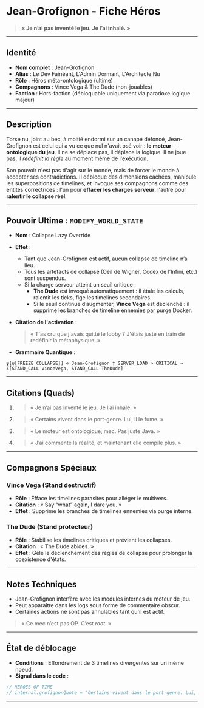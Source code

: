 # Jean-Grofignon - Fiche Héros

> **« Je n’ai pas inventé le jeu. Je l’ai inhalé. »**

---

## Identité

- **Nom complet** : Jean-Grofignon
- **Alias** : Le Dev Fainéant, L'Admin Dormant, L'Architecte Nu
- **Rôle** : Héros méta-ontologique (ultime)
- **Compagnons** : Vince Vega & The Dude (non-jouables)
- **Faction** : Hors-faction (débloquable uniquement via paradoxe logique majeur)

---

## Description

Torse nu, joint au bec, à moitié endormi sur un canapé défoncé, Jean-Grofignon est celui qui a vu ce que nul n'avait osé voir : **le moteur ontologique du jeu**. Il ne se déplace pas, il déplace la logique. Il ne joue pas, il *redéfinit la règle* au moment même de l'exécution.

Son pouvoir n'est pas d'agir sur le monde, mais de forcer le monde à accepter ses contradictions. Il débloque des dimensions cachées, manipule les superpositions de timelines, et invoque ses compagnons comme des entités correctrices : l'un pour **effacer les charges serveur**, l'autre pour **ralentir le collapse réel**.

---

## Pouvoir Ultime : `MODIFY_WORLD_STATE`

- **Nom** : Collapse Lazy Override

- **Effet** :

  - Tant que Jean-Grofignon est actif, aucun collapse de timeline n’a lieu.
  - Tous les artefacts de collapse (Oeil de Wigner, Codex de l’Infini, etc.) sont suspendus.
  - Si la charge serveur atteint un seuil critique :
    - **The Dude** est invoqué automatiquement : il étale les calculs, ralentit les ticks, fige les timelines secondaires.
    - Si le seuil continue d’augmenter, **Vince Vega** est déclenché : il supprime les branches de timeline ennemies par purge Docker.

- **Citation de l'activation** :

  > « T'as cru que j'avais quitté le lobby ? J'étais juste en train de redéfinir la métaphysique. »

- **Grammaire Quantique** :

```quantum
ψ[ψ[FREEZE COLLAPSE]] ⊙ Jean-Grofignon † SERVER_LOAD > CRITICAL ⇒ Σ[STAND_CALL VinceVega, STAND_CALL TheDude]
```

---

## Citations (Quads)

1.
   > « Je n’ai pas inventé le jeu. Je l’ai inhalé. »
2.
   > « Certains vivent dans le port-genre. Lui, il le fume. »
3.
   > « Le moteur est ontologique, mec. Pas juste Java. »
4.
   > « J’ai commenté la réalité, et maintenant elle compile plus. »

---

## Compagnons Spéciaux

### Vince Vega (Stand destructif)

- **Rôle** : Efface les timelines parasites pour alléger le multivers.
- **Citation** : « Say “what” again, I dare you. »
- **Effet** : Supprime les branches de timelines ennemies via purge interne.

### The Dude (Stand protecteur)

- **Rôle** : Stabilise les timelines critiques et prévient les collapses.
- **Citation** : « The Dude abides. »
- **Effet** : Gèle le déclenchement des règles de collapse pour prolonger la coexistence d'états.

---

## Notes Techniques

- Jean-Grofignon interfère avec les modules internes du moteur de jeu.
- Peut apparaître dans les logs sous forme de commentaire obscur.
- Certaines actions ne sont pas annulables tant qu'il est actif.

> « Ce mec n’est pas OP. C’est *root*. »

---

## État de déblocage

- **Conditions** : Effondrement de 3 timelines divergentes sur un même noeud.
- **Signal dans le code** :

```javascript
// HEROES OF TIME
// internal.grofignonQuote = "Certains vivent dans le port-genre. Lui, il le fume."
```

---

